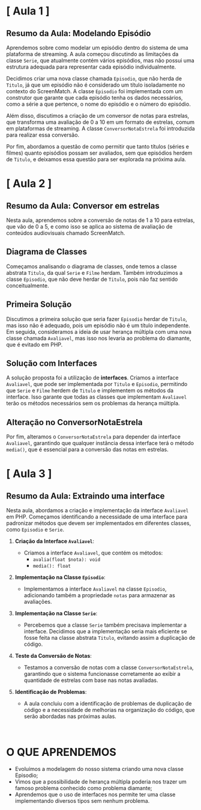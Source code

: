 # [ Aula 1 ]
## Resumo da Aula: Modelando Episódio

Aprendemos sobre como modelar um episódio dentro do sistema de uma plataforma de streaming. A aula começou discutindo as limitações da classe `Serie`, que atualmente contém vários episódios, mas não possui uma estrutura adequada para representar cada episódio individualmente.

Decidimos criar uma nova classe chamada `Episodio`, que não herda de `Titulo`, já que um episódio não é considerado um título isoladamente no contexto do ScreenMatch. A classe `Episodio` foi implementada com um construtor que garante que cada episódio tenha os dados necessários, como a série a que pertence, o nome do episódio e o número do episódio.

Além disso, discutimos a criação de um conversor de notas para estrelas, que transforma uma avaliação de 0 a 10 em um formato de estrelas, comum em plataformas de streaming. A classe `ConversorNotaEstrela` foi introduzida para realizar essa conversão.

Por fim, abordamos a questão de como permitir que tanto títulos (séries e filmes) quanto episódios possam ser avaliados, sem que episódios herdem de `Titulo`, e deixamos essa questão para ser explorada na próxima aula. 
<br>

# [ Aula 2 ]
## Resumo da Aula: Conversor em estrelas

Nesta aula, aprendemos sobre a conversão de notas de 1 a 10 para estrelas, que vão de 0 a 5, e como isso se aplica ao sistema de avaliação de conteúdos audiovisuais chamado ScreenMatch.

## Diagrama de Classes

Começamos analisando o diagrama de classes, onde temos a classe abstrata `Titulo`, da qual `Serie` e `Filme` herdam. Também introduzimos a classe `Episodio`, que não deve herdar de `Titulo`, pois não faz sentido conceitualmente.

## Primeira Solução

Discutimos a primeira solução que seria fazer `Episodio` herdar de `Titulo`, mas isso não é adequado, pois um episódio não é um título independente. Em seguida, consideramos a ideia de usar herança múltipla com uma nova classe chamada `Avaliavel`, mas isso nos levaria ao problema do diamante, que é evitado em PHP.

## Solução com Interfaces

A solução proposta foi a utilização de **interfaces**. Criamos a interface `Avaliavel`, que pode ser implementada por `Titulo` e `Episodio`, permitindo que `Serie` e `Filme` herdem de `Titulo` e implementem os métodos da interface. Isso garante que todas as classes que implementam `Avaliavel` terão os métodos necessários sem os problemas da herança múltipla.

## Alteração no ConversorNotaEstrela

Por fim, alteramos o `ConversorNotaEstrela` para depender da interface `Avaliavel`, garantindo que qualquer instância dessa interface terá o método `media()`, que é essencial para a conversão das notas em estrelas.
<br>

# [ Aula 3 ]
## Resumo da Aula: Extraindo uma interface

Nesta aula, abordamos a criação e implementação da interface `Avaliavel` em PHP. Começamos identificando a necessidade de uma interface para padronizar métodos que devem ser implementados em diferentes classes, como `Episodio` e `Serie`.

1. **Criação da Interface `Avaliavel`**:
   - Criamos a interface `Avaliavel`, que contém os métodos:
     - `avalia(float $nota): void`
     - `media(): float`

2. **Implementação na Classe `Episodio`**:
   - Implementamos a interface `Avaliavel` na classe `Episodio`, adicionando também a propriedade `notas` para armazenar as avaliações.

3. **Implementação na Classe `Serie`**:
   - Percebemos que a classe `Serie` também precisava implementar a interface. Decidimos que a implementação seria mais eficiente se fosse feita na classe abstrata `Titulo`, evitando assim a duplicação de código.

4. **Teste da Conversão de Notas**:
   - Testamos a conversão de notas com a classe `ConversorNotaEstrela`, garantindo que o sistema funcionasse corretamente ao exibir a quantidade de estrelas com base nas notas avaliadas.

5. **Identificação de Problemas**:
   - A aula concluiu com a identificação de problemas de duplicação de código e a necessidade de melhorias na organização do código, que serão abordadas nas próximas aulas.
<br>

# O QUE APRENDEMOS

- Evoluímos a modelagem do nosso sistema criando uma nova classe Episodio;
- Vimos que a possibilidade de herança múltipla poderia nos trazer um famoso problema conhecido como problema diamante;
- Aprendemos que o uso de interfaces nos permite ter uma classe implementando diversos tipos sem nenhum problema.